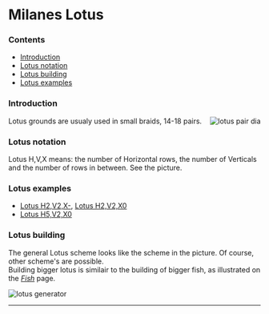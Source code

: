# Milanes Lotus

### Contents
* [Introduction](#introduction)
* [Lotus notation](#lotus-notation)
* [Lotus building](#lotus-building)
* [Lotus examples](#lotus-examples)

### Introduction
<img alt="lotus pair dia" align="right" src="https://maetempels.github.io/MAE-gf/images_wt/gf%20lotus%20wt.png">
Lotus grounds are usualy used in small braids, 14-18 pairs.

### Lotus notation
Lotus H,V,X means: the number of Horizontal rows, the number of Verticals and the number of rows in between. See the picture. 

### Lotus examples
* [Lotus H2,V2,X-][L22-], [Lotus H2,V2,X0][L220]   
* [Lotus H5,V2,X0][L520]   

### Lotus building
The general Lotus scheme looks like the scheme in the picture. Of course, other scheme's are possible.      
Building bigger lotus is similair to the building of bigger fish, as illustrated on the [_Fish_][fish-page] page.

![lotus generator][lotus_gen]

***

[fish-page]: https://maetempels.github.io/MAE-gf/docs/fish
[lotus_wt]: https://maetempels.github.io/MAE-gf/images_wt/gf%20lotus%20wt.png
[lotus_gen]: https://maetempels.github.io/MAE-gf/images/gf%20lotus%20gen.png

[L220]: https://d-bl.github.io/GroundForge/index.html?m=5-%0A12%0A66%0A4-%3Bbricks%3B16%3B16%3B0%3B0&s1=ctc%20B4%3Dctcll%20B1%3Dctcrr%20A2%3Dctctt

[L22-]: https://d-bl.github.io/GroundForge/index.html?m=4-%0A12%0A88%3Bbricks%3B16%3B16%3B0%3B0&s1=ctc%20A3%3Dctclll%20A1%3Dctcrrr%20

[L520]: https://d-bl.github.io/GroundForge/index.html?m=7-%0A12%0A99%0A11%0A88%0A22%3Bchecker%3B16%3B16%3B0%3B0&s1=ctc%20A6%3Dctclll%20A1%3Dctcrr%20B2%3Dctcl%20A3%3Dctcrr%20A4%3Dctclll
